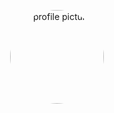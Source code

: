 <p align="center">
  <img src="" alt="profile picture" width="150" style="border-radius: 50%;">
</p>
